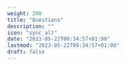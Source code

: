 ```yaml
---
weight: 200
title: "Questions"
description: ""
icon: "sync_alt"
date: "2023-05-22T00:34:57+01:00"
lastmod: "2023-05-22T00:34:57+01:00"
draft: false
---
```

